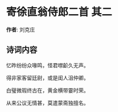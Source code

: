 # 寄徐直翁侍郎二首  其二

**作者**: 刘克庄

## 诗词内容

忆昨纷纷众喙鸣，怪君噤齘久无声。

得非家客留廷尉，或是闺人沮仲卿。

白璧微瑕终古在，黄金横带霎时荣。

从来公议无情甚，莫遣蒙斋独擅名。

